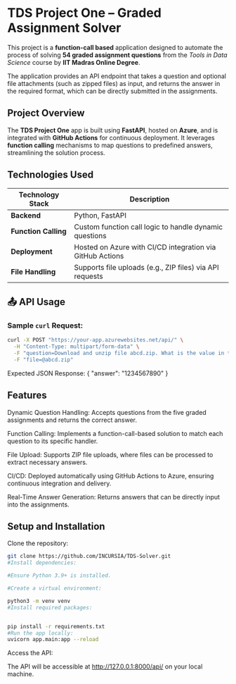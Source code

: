 # TDS Project One – Graded Assignment Solver

This project is a **function-call based** application designed to automate the process of solving **54 graded assignment questions** from the *Tools in Data Science* course by **IIT Madras Online Degree**.

The application provides an API endpoint that takes a question and optional file attachments (such as zipped files) as input, and returns the answer in the required format, which can be directly submitted in the assignments.

##  Project Overview

The **TDS Project One** app is built using **FastAPI**, hosted on **Azure**, and is integrated with **GitHub Actions** for continuous deployment. It leverages **function calling** mechanisms to map questions to predefined answers, streamlining the solution process.

##  Technologies Used

| Technology Stack     | Description |
|----------------------|-------------|
| **Backend**          | Python, FastAPI |
| **Function Calling** | Custom function call logic to handle dynamic questions |
| **Deployment**       | Hosted on Azure with CI/CD integration via GitHub Actions |
| **File Handling**    | Supports file uploads (e.g., ZIP files) via API requests |

## 📤 API Usage

### Sample `curl` Request:
```bash
curl -X POST "https://your-app.azurewebsites.net/api/" \
  -H "Content-Type: multipart/form-data" \
  -F "question=Download and unzip file abcd.zip. What is the value in the 'answer' column?" \
  -F "file=@abcd.zip"
```
Expected JSON Response:
{
  "answer": "1234567890"
}

## Features
Dynamic Question Handling: Accepts questions from the five graded assignments and returns the correct answer.

Function Calling: Implements a function-call-based solution to match each question to its specific handler.

File Upload: Supports ZIP file uploads, where files can be processed to extract necessary answers.

CI/CD: Deployed automatically using GitHub Actions to Azure, ensuring continuous integration and delivery.

Real-Time Answer Generation: Returns answers that can be directly input into the assignments.

## Setup and Installation
Clone the repository:
```bash
git clone https://github.com/INCURSIA/TDS-Solver.git
#Install dependencies:

#Ensure Python 3.9+ is installed.

#Create a virtual environment:

python3 -m venv venv
#Install required packages:


pip install -r requirements.txt
#Run the app locally:
uvicorn app.main:app --reload
```
Access the API:

The API will be accessible at http://127.0.0.1:8000/api/ on your local machine.

